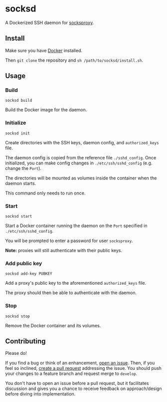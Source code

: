 # socksd

A Dockerized SSH daemon for [socksproxy](https://github.com/zbo14/socksproxy).

## Install

Make sure you have [Docker](https://docs.docker.com/install/) installed.

Then `git clone` the repository and `sh /path/to/socksd/install.sh`.

## Usage

### Build

`socksd build`

Build the Docker image for the daemon.

### Initialize

`socksd init`

Create directories with the SSH keys, daemon config, and `authorized_keys` file.

The daemon config is copied from the reference file `./sshd_config`. Once initialized, you can make config changes in `./etc/ssh/sshd_config` (e.g. change the `Port`).

The directories will be mounted as volumes inside the container when the daemon starts.

This command only needs to run once.

### Start

`socksd start`

Start a Docker container running the daemon on the `Port` specified in `./etc/ssh/sshd_config`.

You will be prompted to enter a password for user `socksproxy`.

**Note:** proxies will still authenticate with their public keys.

### Add public key

`socksd add-key PUBKEY`

Add a proxy's public key to the aforementioned `authorized_keys` file.

The proxy should then be able to authenticate with the daemon.

### Stop

`socksd stop`

Remove the Docker container and its volumes.

## Contributing

Please do!

If you find a bug or think of an enhancement, [open an issue](https://github.com/zbo14/socksd/issues/new). Then, if you feel so inclined, [create a pull request](https://github.com/zbo14/socksd/compare/develop...) addressing the issue. You should push your changes to a feature branch and request merge to `develop`.

You don't have to open an issue before a pull request, but it facilitates discussion and gives you a chance to receive feedback on approach/design before diving into implementation.
